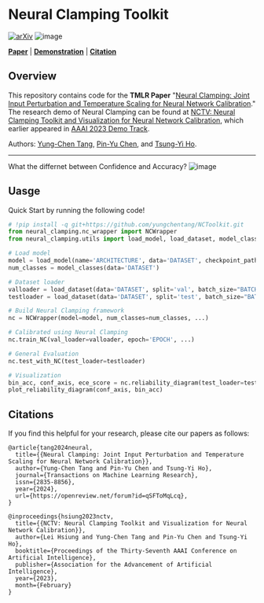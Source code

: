 # Neural Clamping Toolkit
[![arXiv](https://img.shields.io/badge/arXiv-2209.11604-b31b1b.svg)](https://arxiv.org/abs/2209.11604)
![image](https://github.com/yungchentang/neural-clamping/blob/main/image/Neural_Clamping_Overview.png)


[**Paper**](https://arxiv.org/abs/2209.11604)
| [**Demonstration**](https://huggingface.co/spaces/TrustSafeAI/NCTV)
| [**Citation**](#citations)

## Overview
This repository contains code for the **TMLR Paper** "[Neural Clamping: Joint Input Perturbation and Temperature Scaling for Neural Network Calibration](https://arxiv.org/abs/2209.11604)." The research
demo of Neural Clamping can be found at [NCTV: Neural Clamping Toolkit and Visualization for Neural Network Calibration](https://huggingface.co/spaces/TrustSafeAI/NCTV), which earlier appeared in [AAAI 2023 Demo Track](https://arxiv.org/abs/2211.16274).

Authors: [Yung-Chen Tang](https://www.linkedin.com/in/yc-tang/), [Pin-Yu Chen](http://pinyuchen.com/), and [Tsung-Yi Ho](https://www.cse.cuhk.edu.hk/people/faculty/tsung-yi-ho/).

---
What the differnet between Confidence and Accuracy?
![image](https://github.com/yungchentang/neural-clamping/blob/main/image/conf_acc_demo_720p_compressed.gif)


## Uasge
Quick Start by running the following code!
```python
# !pip install -q git+https://github.com/yungchentang/NCToolkit.git
from neural_clamping.nc_wrapper import NCWrapper
from neural_clamping.utils import load_model, load_dataset, model_classes, plot_reliability_diagram

# Load model
model = load_model(name='ARCHITECTURE', data='DATASET', checkpoint_path='CHECKPOINT_PATH')
num_classes = model_classes(data='DATASET')

# Dataset loader
valloader = load_dataset(data='DATASET', split='val', batch_size="BATCH_SIZE")
testloader = load_dataset(data='DATASET', split='test', batch_size="BATCH_SIZE")

# Build Neural Clamping framework
nc = NCWrapper(model=model, num_classes=num_classes, ...)

# Calibrated using Neural Clamping
nc.train_NC(val_loader=valloader, epoch='EPOCH', ...)

# General Evaluation
nc.test_with_NC(test_loader=testloader)

# Visualization
bin_acc, conf_axis, ece_score = nc.reliability_diagram(test_loader=testloader, rd_criterion="ECE", n_bins=30)
plot_reliability_diagram(conf_axis, bin_acc)
```

## Citations
If you find this helpful for your research, please cite our papers as follows:

    @article{tang2024neural,
      title={{Neural Clamping: Joint Input Perturbation and Temperature Scaling for Neural Network Calibration}},
      author={Yung-Chen Tang and Pin-Yu Chen and Tsung-Yi Ho},
      journal={Transactions on Machine Learning Research},
      issn={2835-8856},
      year={2024},
      url={https://openreview.net/forum?id=qSFToMqLcq},
    }
    
    @inproceedings{hsiung2023nctv,
      title={{NCTV: Neural Clamping Toolkit and Visualization for Neural Network Calibration}}, 
      author={Lei Hsiung and Yung-Chen Tang and Pin-Yu Chen and Tsung-Yi Ho},
      booktitle={Proceedings of the Thirty-Seventh AAAI Conference on Artificial Intelligence},
      publisher={Association for the Advancement of Artificial Intelligence},
      year={2023},
      month={February}
    }

